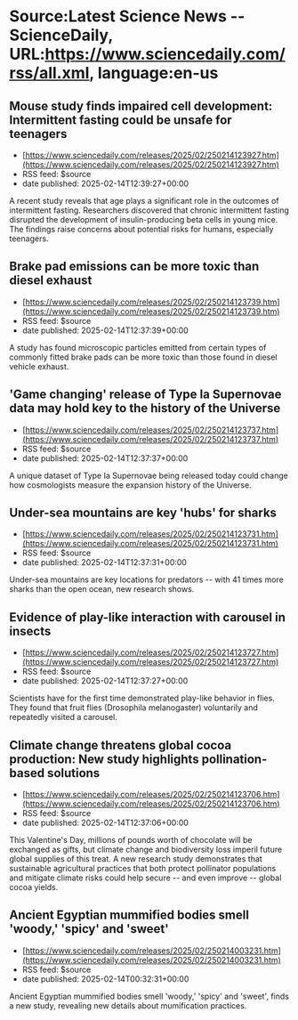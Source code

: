 # Source:Latest Science News -- ScienceDaily, URL:https://www.sciencedaily.com/rss/all.xml, language:en-us

## Mouse study finds impaired cell development: Intermittent fasting could be unsafe for teenagers
 - [https://www.sciencedaily.com/releases/2025/02/250214123927.htm](https://www.sciencedaily.com/releases/2025/02/250214123927.htm)
 - RSS feed: $source
 - date published: 2025-02-14T12:39:27+00:00

A recent study reveals that age plays a significant role in the outcomes of intermittent fasting. Researchers discovered that chronic intermittent fasting disrupted the development of insulin-producing beta cells in young mice. The findings raise concerns about potential risks for humans, especially teenagers.

## Brake pad emissions can be more toxic than diesel exhaust
 - [https://www.sciencedaily.com/releases/2025/02/250214123739.htm](https://www.sciencedaily.com/releases/2025/02/250214123739.htm)
 - RSS feed: $source
 - date published: 2025-02-14T12:37:39+00:00

A study has found microscopic particles emitted from certain types of commonly fitted brake pads can be more toxic than those found in diesel vehicle exhaust.

## 'Game changing' release of Type Ia Supernovae data may hold key to the history of the Universe
 - [https://www.sciencedaily.com/releases/2025/02/250214123737.htm](https://www.sciencedaily.com/releases/2025/02/250214123737.htm)
 - RSS feed: $source
 - date published: 2025-02-14T12:37:37+00:00

A unique dataset of Type Ia Supernovae being released today could change how cosmologists measure the expansion history of the Universe.

## Under-sea mountains are key 'hubs' for sharks
 - [https://www.sciencedaily.com/releases/2025/02/250214123731.htm](https://www.sciencedaily.com/releases/2025/02/250214123731.htm)
 - RSS feed: $source
 - date published: 2025-02-14T12:37:31+00:00

Under-sea mountains are key locations for predators -- with 41 times more sharks than the open ocean, new research shows.

## Evidence of play-like interaction with carousel in insects
 - [https://www.sciencedaily.com/releases/2025/02/250214123727.htm](https://www.sciencedaily.com/releases/2025/02/250214123727.htm)
 - RSS feed: $source
 - date published: 2025-02-14T12:37:27+00:00

Scientists have for the first time demonstrated play-like behavior in flies. They found that fruit flies (Drosophila melanogaster) voluntarily and repeatedly visited a carousel.

## Climate change threatens global cocoa production: New study highlights pollination-based solutions
 - [https://www.sciencedaily.com/releases/2025/02/250214123706.htm](https://www.sciencedaily.com/releases/2025/02/250214123706.htm)
 - RSS feed: $source
 - date published: 2025-02-14T12:37:06+00:00

This Valentine's Day, millions of pounds worth of chocolate will be exchanged as gifts, but climate change and biodiversity loss imperil future global supplies of this treat. A new research study demonstrates that sustainable agricultural practices that both protect pollinator populations and mitigate climate risks could help secure -- and even improve -- global cocoa yields.

## Ancient Egyptian mummified bodies smell 'woody,' 'spicy' and 'sweet'
 - [https://www.sciencedaily.com/releases/2025/02/250214003231.htm](https://www.sciencedaily.com/releases/2025/02/250214003231.htm)
 - RSS feed: $source
 - date published: 2025-02-14T00:32:31+00:00

Ancient Egyptian mummified bodies smell 'woody,' 'spicy' and 'sweet', finds a new study, revealing new details about mumification practices.

